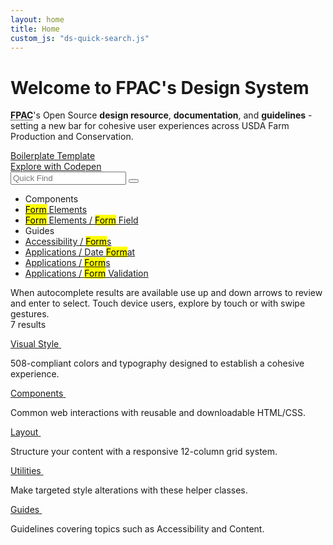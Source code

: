 ```yaml
---
layout: home
title: Home
custom_js: "ds-quick-search.js"
---
```


<div class="ds-article">

  <h1 class="fsa-sr-only">Welcome to FPAC's Design System</h1>

  <div class="fsa-grid">
    <div class="fsa-grid__1 fsa-grid__9/12@l">
      <p class="fsa-text--lead fsa-m-t--none"><strong><abbr title="Farm Production and Conservation">FPAC</abbr></strong>'s Open Source <strong>design resource</strong>, <strong>documentation</strong>, and <strong>guidelines</strong> - setting a new bar for cohesive user experiences across USDA Farm Production and Conservation.</p>
    </div>
    <div class="fsa-grid__1 fsa-grid__3/12@l">
      <div class="fsa-level fsa-level--none@l fsa-level--grow-auto">
        <div class="fsa-m-b--s"><a class="fsa-btn fsa-btn--block fsa-btn--secondary" href="http://usda-fsa.github.io/fsa-style/boilerplate.html">Boilerplate Template</a></div>
        <div class="fsa-m-b--s"><a class="fsa-btn fsa-btn--block fsa-btn--secondary" href="https://codepen.io/pen?template=WNQdJpp">Explore with Codepen</a></div>
      </div>
    </div>
  </div>

  <form>
    <div class="ds-quick-find">
     <div class="ds-quick-find__field">
       <input class="ds-quick-find__input fsa-input fsa-input--block fsa-input--large" type="text" name="search" value="" placeholder="Quick Find" autocomplete="off" aria-owns="quick-find-results" aria-describedby="quick-find-instructions" aria-expanded="true">
       <button class="ds-quick-find__clear" type="reset" title="Clear" aria-label="Clear"></button>
     </div>
     <ul class="ds-quick-find__output" role="listbox" id="quick-find-results">
       <li role="option" aria-selected="true" class="ds-quick-find__output-item ds-quick-find__output-item--section" aria-hidden="true">
         Components
       </li>
       <li role="option" aria-selected="false" class="ds-quick-find__output-item">
         <a class="ds-quick-find__output-link" href="{{ site.baseurl }}components/#form-elements">
           <mark>Form</mark> Elements
         </a>
       </li>
       <li role="option" aria-selected="false" class="ds-quick-find__output-item">
        <a class="ds-quick-find__output-link" href="{{ site.baseurl }}components/form-fields">
          <mark>Form</mark> Elements
          /
          <mark>Form</mark> Field
        </a>
       </li>
       <li role="option" aria-selected="false" class="ds-quick-find__output-item ds-quick-find__output-item--section" aria-hidden="true">
         Guides
       </li>
       <li role="option" aria-selected="false" class="ds-quick-find__output-item">
        <a class="ds-quick-find__output-link" href="{{ site.baseurl }}guides/accessibility/forms">
          Accessibility
          /
          <mark>Form</mark>s
        </a>
       </li>
       <li role="option" aria-selected="false" class="ds-quick-find__output-item">
        <a class="ds-quick-find__output-link" href="{{ site.baseurl }}guides/applications/date-format">
          Applications
          /
          Date <mark>Form</mark>at
        </a>
       </li>
       <li role="option" aria-selected="false" class="ds-quick-find__output-item">
        <a class="ds-quick-find__output-link" href="{{ site.baseurl }}guides/applications/forms">
          Applications
          /
          <mark>Form</mark>s
        </a>
       </li>
       <li role="option" aria-selected="false" class="ds-quick-find__output-item">
        <a class="ds-quick-find__output-link" href="{{ site.baseurl }}guides/applications/form-validation">
          Applications
          /
          <mark>Form</mark> Validation
        </a>
       </li>
     </ul>
     <div class="fsa-sr-only" id="quick-find-instructions">When autocomplete results are available use up and down arrows to review and enter to select. Touch device users, explore by touch or with swipe gestures.</div>
     <div aria-live="polite" class="fsa-sr-only">7 results</div>
    </div>
  </form>

  <div class="fsa-grid ds-home-features">
    <div class="fsa-grid__1 fsa-grid__1/2@s fsa-grid__1/3@m ds-home-features__item">
      <a class="ds-home-features__link" href="{{ site.baseurl }}visual-style/">
        <span class="ds-home-features__title">Visual Style</span>
        <img class="ds-home-features__img" src="{{ site.baseurl }}img/home/homepage_illustrations_visual_style_guide_2x.png" alt="">
      </a>
      <p class="ds-home-features__blurb">508-compliant colors and typography designed to establish a cohesive experience.</p>
    </div>
    <div class="fsa-grid__1 fsa-grid__1/2@s fsa-grid__1/3@m ds-home-features__item">
      <a class="ds-home-features__link" href="{{ site.baseurl }}components/">
        <span class="ds-home-features__title">Components</span>
        <img class="ds-home-features__img" src="{{ site.baseurl }}img/home/homepage_illustrations_ui_components_2x.png" alt="">
      </a>
      <p class="ds-home-features__blurb">Common web interactions with reusable and downloadable HTML/CSS.</p>
    </div>
    <div class="fsa-grid__1 fsa-grid__1/2@s fsa-grid__1/3@m ds-home-features__item">
      <a class="ds-home-features__link" href="{{ site.baseurl }}grid-and-layout/">
        <span class="ds-home-features__title">Layout</span>
        <img class="ds-home-features__img" src="{{ site.baseurl }}img/home/homepage_illustrations_grid_2x.png" alt="">
      </a>
      <p class="ds-home-features__blurb">Structure your content with a responsive 12-column grid system.</p>
    </div>
    <div class="fsa-grid__1 fsa-grid__1/2@s fsa-grid__1/3@m ds-home-features__item">
      <a class="ds-home-features__link" href="{{ site.baseurl }}utilities/">
        <span class="ds-home-features__title">Utilities</span>
        <img class="ds-home-features__img" src="{{ site.baseurl }}img/home/homepage_illustrations_ui_utilities_2x.png" alt="">
      </a>
      <p class="ds-home-features__blurb">Make targeted style alterations with these helper classes.</p>
    </div>
    <div class="fsa-grid__1 fsa-grid__1/2@s fsa-grid__1/3@m ds-home-features__item">
      <a class="ds-home-features__link" href="{{ site.baseurl }}guides/">
        <span class="ds-home-features__title">Guides</span>
        <img class="ds-home-features__img" src="{{ site.baseurl }}img/home/homepage_illustrations_designer_2x.png" alt="">
      </a>
      <p class="ds-home-features__blurb">Guidelines covering topics such as Accessibility and Content.</p>
    </div>
  </div>

</div>
